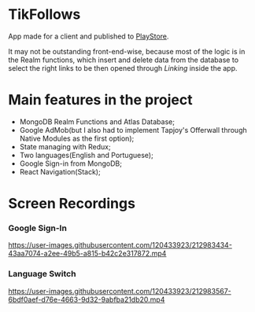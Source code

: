 # TikFollows
App made for a client and published to <a href="https://play.google.com/store/apps/details?id=com.tfbrowser" target="_blank">PlayStore</a>.  

It may not be outstanding front-end-wise, because most of the logic is in the Realm functions, which insert and delete data from the database to select the right links to be then opened through *Linking* inside the app.

# Main features in the project 

- MongoDB Realm Functions and Atlas Database;
- Google AdMob(but I also had to implement Tapjoy's Offerwall through Native Modules as the first option);
- State managing with Redux;
- Two languages(English and Portuguese);
- Google Sign-in from MongoDB;
- React Navigation(Stack);

# Screen Recordings
### Google Sign-In
https://user-images.githubusercontent.com/120433923/212983434-43aa7074-a2ee-49b5-a815-b42c2e317872.mp4

### Language Switch
https://user-images.githubusercontent.com/120433923/212983567-6bdf0aef-d76e-4663-9d32-9abfba21db20.mp4
